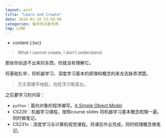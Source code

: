 ```yaml
---
layout: post
title: "Learn and Create"
date: 2018-01-18 23:50:00 
categories: 每天学点新东西
tag: LSNE
---
```

* content 
{:toc}

>What I cannot create, I don't understand.

那些你创造不出来的东西，你就没有理解它。

<!-- more -->

将基础扎牢，将机器学习、深度学习基本的原理和概念的来龙去脉弄清楚。

>万丈高楼平地起，勿在浮沙筑高台。

之后要学习的内容：
- `python`：面向对象的程序编写。[A Simple Object Model](http://aosabook.org/en/500L/a-simple-object-model.html)
- CS229：机器学习课程，按照course slides 将机器学习基本概念梳理一遍，同时做笔记。
- CS231n：深度学习与计算机视觉课程。将课后作业完成，同时梳理概念做笔记。
